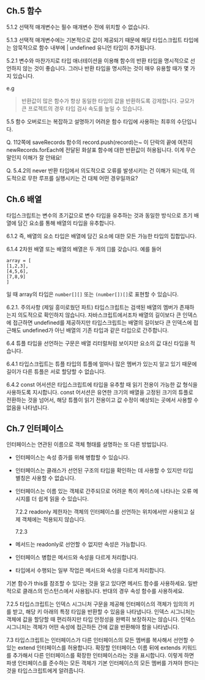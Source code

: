 ## Ch.5 함수

5.1.2
선택적 매개변수는 필수 매개변수 전에 위치할 수 없습니다.

5.1.3
선택적 매개변수에는 기본적으로 값이 제공되기 때문에 해당 타입스크립트 타입에는 암묵적으로 함수 내부에 | undefined 유니언 타입이 추가됩니다.

5.2.1
변수와 마찬가지로 타입 애너테이션을 이용해 함수의 반환 타입을 명시적으로 선언하지 않는 것이 좋습니다. 그러나 반환 타입을 명시하는 것이 매우 유용할 때가 몇 가지 있습니다.

e.g

> 반환값이 많은 함수가 항상 동일한 타입의 값을 반환하도록 강제합니다.
> 규모가 큰 프로젝트의 경우 타입 검사 속도를 높일 수 있습니다.

5.5
함수 오버로드는 복잡하고 설명하기 어려운 함수 타입에 사용하는 최후의 수단입니다.

Q. 112쪽에 saveRecords 함수의 record.push(record)는~ 이 단락의 끝에 여전히 newRecords.forEach에 전달된 화살표 함수에 대한 반환값이 허용됩니다. 이게 무슨 말인지 이해가 잘 안돼요!

Q. 5.4.2의 never 반환 타입에서 의도적으로 오류를 발생시키는 건 이해가 되는데, 의도적으로 무한 루프를 실행시키는 건 대체 어떤 경우일까요?

## Ch.6 배열

타입스크립트는 변수의 초기값으로 변수 타입을 유추하는 것과 동일한 방식으로 초기 배열에 담긴 요소를 통해 배열의 타입을 유추합니다.

6.1.2
즉, 배열의 요소 타입은 배열에 담긴 요소에 대한 모든 가능한 타입의 집합입니다.

6.1.4
2차원 배열 또는 배열의 배열은 두 개의 []를 갖습니다.
예를 들어

```
array = [
[1,2,3],
[4,5,6],
[7,8,9]
]
```

일 때 array의 타입은 `number[][]` 또는 `(number[])[]`로 표현할 수 있습니다.

6.2.1. 주의사항 (제일 흥미로웠던 파트)
타입스크립트는 검색된 배열의 멤버가 존재하는지 의도적으로 확인하지 않습니다. 자바스크립트에서조차 배열의 길이보다 큰 인덱스에 접근하면 undefined를 제공하지만 타입스크립트는 배열의 길이보다 큰 인덱스에 접근해도 undefined가 아닌 배열의 기존 타입과 같은 타입으로 간주합니다.

6.4
튜플 타입을 선언하는 구문은 배열 리터럴처럼 보이지만 요소의 값 대신 타입을 적습니다.

6.4.1
타입스크립트는 튜플 타입의 튜플에 얼마나 많은 멤버가 있는지 알고 있기 때문에 길이가 다른 튜플은 서로 할당할 수 없습니다.

6.4.2
const 어서션은 타입스크립트에 타입을 유추할 때 읽기 전용이 가능한 값 형식을 사용하도록 지시합니다. const 어서션은 유연한 크기의 배열을 고정된 크기의 튜플로 전환하는 것을 넘어서, 해당 튜플이 읽기 전용이고 값 수정이 예상되는 곳에서 사용할 수 없음을 나타냅니다.

## Ch.7 인터페이스

인터페이스는 연관된 이름으로 객체 형태를 설명하는 또 다른 방법입니다.

- 인터페이스는 속성 증가를 위해 병합할 수 있습니다.
- 인터페이스는 클래스가 선언된 구조의 타입을 확인하는 데 사용할 수 있지만 타입 별칭은 사용할 수 없습니다.
- 인터페이스는 이름 있는 객체로 간주되므로 어려운 특이 케이스에 나타나는 오류 메시지를 더 쉽게 읽을 수 있습니다.

  7.2.2
  readonly 제한자는 객체의 인터페이스를 선언하는 위치에서만 사용되고 실제 객체에는 적용되지 않습니다.

  7.2.3

- 메서드는 readonly로 선언할 수 없지만 속성은 가능합니다.
- 인터페이스 병합은 메서드와 속성을 다르게 처리합니다.
- 타입에서 수행되는 일부 작업은 메서드와 속성을 다르게 처리합니다.

기본 함수가 this를 참조할 수 있다는 것을 알고 있다면 메서드 함수를 사용하세요. 일반적으로 클래스의 인스턴스에서 사용됩니다. 반대의 경우 속성 함수를 사용하세요.

7.2.5
타입스크립트는 인덱스 시그니처 구문을 제공해 인터페이스의 객체가 임의의 키를 받고, 해당 키 아래의 특정 타입을 반환할 수 있음을 나타냅니다. 인덱스 시그니처는 객체에 값을 할당할 때 편리하지만 타입 안정성을 완벽히 보장하지는 않습니다. 인덱스 시그니처는 객체가 어떤 속성에 접근하든 간에 값을 반환해야 함을 나타냅니다.

7.3
타입스크립트는 인터페이스가 다른 인터페이스의 모든 멤버를 복사해서 선언할 수 있는 extend 인터페이스를 허용합니다. 확장할 인터페이스 이름 뒤에 extends 키워드를 추가해서 다른 인터페이스를 확장한 인터페이스라는 것을 표시합니다. 이렇게 하면 파생 인터페이스를 준수하는 모든 객체가 기본 인터페이스의 모든 멤버를 가져야 한다는 것을 타입스크립트에게 알려줍니다.

